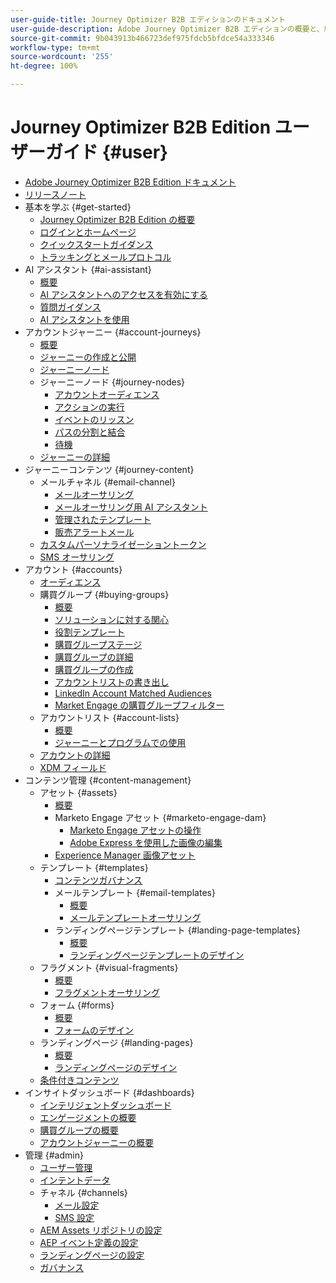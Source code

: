 ```yaml
---
user-guide-title: Journey Optimizer B2B エディションのドキュメント
user-guide-description: Adobe Journey Optimizer B2B エディションの概要と、組み込みの生成 AI と業界最先端の自動化機能を使用して、アカウントと購買グループのジャーニーを調整する方法について説明します。
source-git-commit: 9b043913b466723def975fdcb5bfdce54a333346
workflow-type: tm+mt
source-wordcount: '255'
ht-degree: 100%

---
```



# Journey Optimizer B2B Edition ユーザーガイド {#user}

+ [Adobe Journey Optimizer B2B Edition ドキュメント](guide-overview.md)
+ [リリースノート](./release-notes/release-notes.md)
+ 基本を学ぶ {#get-started}
   + [Journey Optimizer B2B Edition の概要](about-journey-optimizer-b2b-edition.md)
   + [ログインとホームページ](home-page.md)
   + [クイックスタートガイダンス](./start/get-started.md)
   + [トラッキングとメールプロトコル](./start/email-protocols.md)
+ AI アシスタント {#ai-assistant}
   + [概要](./ai-assistant/ai-assistant-overview.md)
   + [AI アシスタントへのアクセスを有効にする](./ai-assistant/enable-ai-assistant-access.md)
   + [質問ガイダンス](./ai-assistant/question-guidance.md)
   + [AI アシスタントを使用](./ai-assistant/use-ai-assistant.md)
+ アカウントジャーニー {#account-journeys}
   + [概要](./journeys/journey-overview.md)
   + [ジャーニーの作成と公開](./journeys/create-publish-journey.md)
   + [ジャーニーノード](./journeys/journey-nodes.md)
   + ジャーニーノード {#journey-nodes}
      + [アカウントオーディエンス](./journeys/account-audience-nodes.md)
      + [アクションの実行](./journeys/action-nodes.md)
      + [イベントのリッスン](./journeys/listen-for-event-nodes.md)
      + [パスの分割と結合](./journeys/split-merge-paths-nodes.md)
      + [待機](./journeys/wait-nodes.md)
   + [ジャーニーの詳細](./journeys/journey-details.md)
+ ジャーニーコンテンツ {#journey-content}
   + メールチャネル {#email-channel}
      + [メールオーサリング](./content/email-authoring.md)
      + [メールオーサリング用 AI アシスタント](./content/ai-assistant-emails.md)
      + [管理されたテンプレート](./content/email-authoring-governance.md)
      + [販売アラートメール](./content/sales-alert-email.md)
   + [カスタムパーソナライゼーショントークン](./content/personalization-my-tokens.md)
   + [SMS オーサリング](./content/sms-authoring.md)
+ アカウント {#accounts}
   + [オーディエンス](./audiences/account-audience-overview.md)
   + 購買グループ {#buying-groups}
      + [概要](./buying-groups/buying-groups-overview.md)
      + [ソリューションに対する関心](./buying-groups/solution-interests.md)
      + [役割テンプレート](./buying-groups/buying-groups-role-templates.md)
      + [購買グループステージ](./buying-groups/buying-group-stages.md)
      + [購買グループの詳細](./buying-groups/buying-group-details.md)
      + [購買グループの作成](./buying-groups/buying-groups-create.md)
      + [アカウントリストの書き出し](./audiences/account-list-export.md)
      + [LinkedIn Account Matched Audiences](./data/linkedin-account-matched-audiences.md)
      + [Market Engage の購買グループフィルター](./buying-groups/marketo-engage-smart-list-buying-group-filters.md)
   + アカウントリスト {#account-lists}
      + [概要](./accounts/account-lists.md)
      + [ジャーニーとプログラムでの使用](./accounts/account-lists-journeys.md)
   + [アカウントの詳細](./accounts/account-details.md)
   + [XDM フィールド](./data/field-mapping.md)
+ コンテンツ管理 {#content-management}
   + アセット {#assets}
      + [概要](./content/assets-overview.md)
      + Marketo Engage アセット {#marketo-engage-dam}
         + [Marketo Engage アセットの操作](./content/marketo-engage-design-studio.md)
         + [Adobe Express を使用した画像の編集](./content/image-edit-adobe-express.md)
      + [Experience Manager 画像アセット](./content/aem-assets.md)
   + テンプレート {#templates}
      + [コンテンツガバナンス](./content/template-content-governance.md)
      + メールテンプレート {#email-templates}
         + [概要](./content/email-templates.md)
         + [メールテンプレートオーサリング](./content/email-template-authoring.md)
      + ランディングページテンプレート {#landing-page-templates}
         + [概要](./content/landing-page-templates.md)
         + [ランディングページテンプレートのデザイン](./content/landing-page-template-design.md)
   + フラグメント {#visual-fragments}
      + [概要](./content/fragments.md)
      + [フラグメントオーサリング](./content/fragment-authoring.md)
   + フォーム {#forms}
      + [概要](./content/forms.md)
      + [フォームのデザイン](./content/form-design.md)
   + ランディングページ {#landing-pages}
      + [概要](./content/landing-pages.md)
      + [ランディングページのデザイン](./content/landing-page-design.md)
   + [条件付きコンテンツ](./content/conditional-content.md)
+ インサイトダッシュボード {#dashboards}
   + [インテリジェントダッシュボード](./dashboards/intelligent-dashboard.md)
   + [エンゲージメントの概要](./dashboards/engagement-dashboard.md)
   + [購買グループの概要](./dashboards/buying-groups-dashboard.md)
   + [アカウントジャーニーの概要](./dashboards/journeys-dashboard.md)
+ 管理 {#admin}
   + [ユーザー管理](./admin/user-management.md)
   + [インテントデータ](./admin/intent-data.md)
   + チャネル {#channels}
      + [メール設定](./admin/configure-channels-emails.md)
      + [SMS 設定](./admin/configure-channels-sms.md)
   + [AEM Assets リポジトリの設定](./admin/configure-aem-repositories.md)
   + [AEP イベント定義の設定](./admin/configure-aep-events.md)
   + [ランディングページの設定](./admin/landing-page-settings.md)
   + [ガバナンス](./admin/governance.md)
